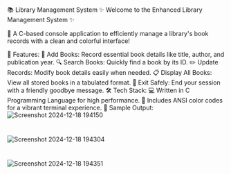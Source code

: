 📚 Library Management System
✨ Welcome to the Enhanced Library Management System ✨

🚀 A C-based console application to efficiently manage a library's book records with a clean and colorful interface!

🌟 Features:
📖 Add Books: Record essential book details like title, author, and publication year.
🔍 Search Books: Quickly find a book by its ID.
✏️ Update Records: Modify book details easily when needed.
📋 Display All Books: View all stored books in a tabulated format.
🛑 Exit Safely: End your session with a friendly goodbye message.
🛠️ Tech Stack:
💻 Written in C Programming Language for high performance.
🌈 Includes ANSI color codes for a vibrant terminal experience.
🎨 Sample Output:
![Screenshot 2024-12-18 194150](https://github.com/user-attachments/assets/e93ec7da-dd12-4ac8-9190-6c45b1a93cf6)
#
![Screenshot 2024-12-18 194304](https://github.com/user-attachments/assets/d0d88264-c4e0-4a5a-a20a-cfc8714f44b6)
#
![Screenshot 2024-12-18 194351](https://github.com/user-attachments/assets/e7ce5c12-b795-45a1-824b-e85207ab7df6)
